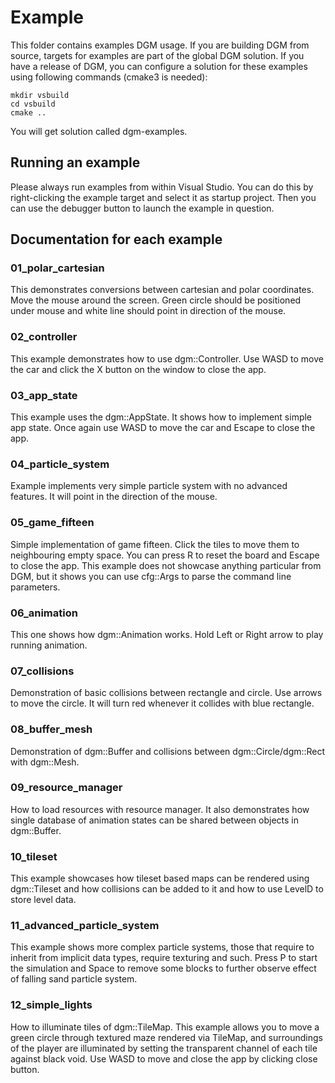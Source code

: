 # Example

This folder contains examples DGM usage. If you are building DGM from source, targets for examples are part of the global DGM solution. If you have a release of DGM, you can configure a solution for these examples using following commands (cmake3 is needed):

```
mkdir vsbuild
cd vsbuild
cmake ..
```

You will get solution called dgm-examples.

## Running an example

Please always run examples from within Visual Studio. You can do this by right-clicking the example target and select it as startup project. Then you can use the debugger button to launch the example in question.

## Documentation for each example

### 01_polar_cartesian

This demonstrates conversions between cartesian and polar coordinates. Move the mouse around the screen. Green circle should be positioned under mouse and white line should point in direction of the mouse.

### 02_controller

This example demonstrates how to use dgm::Controller. Use WASD to move the car and click the X button on the window to close the app.

### 03_app_state

This example uses the dgm::AppState. It shows how to implement simple app state. Once again use WASD to move the car and Escape to close the app.

### 04_particle_system

Example implements very simple particle system with no advanced features. It will point in the direction of the mouse.

### 05_game_fifteen

Simple implementation of game fifteen. Click the tiles to move them to neighbouring empty space. You can press R to reset the board and Escape to close the app. This example does not showcase anything particular from DGM, but it shows you can use cfg::Args to parse the command line parameters.

### 06_animation

This one shows how dgm::Animation works. Hold Left or Right arrow to play running animation.

### 07_collisions

Demonstration of basic collisions between rectangle and circle. Use arrows to move the circle. It will turn red whenever it collides with blue rectangle.

### 08_buffer_mesh

Demonstration of dgm::Buffer and collisions between dgm::Circle/dgm::Rect with dgm::Mesh.

### 09_resource_manager

How to load resources with resource manager. It also demonstrates how single database of animation states can be shared between objects in dgm::Buffer.

### 10_tileset

This example showcases how tileset based maps can be rendered using dgm::Tileset and how collisions can be added to it and how to use LevelD to store level data.

### 11_advanced_particle_system

This example shows more complex particle systems, those that require to inherit from implicit data types, require texturing and such. Press P to start the simulation and Space to remove some blocks to further observe effect of falling sand particle system.

### 12_simple_lights

How to illuminate tiles of dgm::TileMap. This example allows you to move a green circle through textured maze rendered via TileMap, and surroundings of the player are illuminated by setting the transparent channel of each tile against black void. Use WASD to move and close the app by clicking close button.